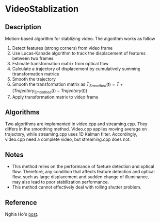 #  VideoStablization

## Description

Motion-based algorithm for stablizing video. The algorithm works as follow

1. Detect features (strong corners) from video frame
2. Use Lucas-Kanade algorithm to track the displacement of features between two frames
3. Estimate transformation matrix from optical flow
4. Calculate a trajectory of displacement by cumulatively summing ttransformation matrics
5. Smooth the trajectory
6. Smooth the transformation matrix as $T_{Smoothed}(t) = T + (Trajectory_{Smoothed}(t) - Trajectory(t))$
7. Apply transformation matrix to video frame

## Algorithms

Two algorithms are implemented in video.cpp and streaming.cpp. They differs in the smoothing method. 
VIdeo.cpp applies moving average on trajectory, while streaming.cpp uses 1D Kalman filter. Accordingly, video.cpp need a complete video, but streaming.cpp does not.


## Notes
- This method relies on the performance of faeture detection and optical flow. Therefore, any condition that affects feature detection and optical flow, such as large displacement and sudden change of illuminance, may also lead to poor stabilization performance.
- This method cannot effectively deal with rolling shutter problem.

## Reference
Nghia Ho's [post](http://nghiaho.com/?p=2093).


